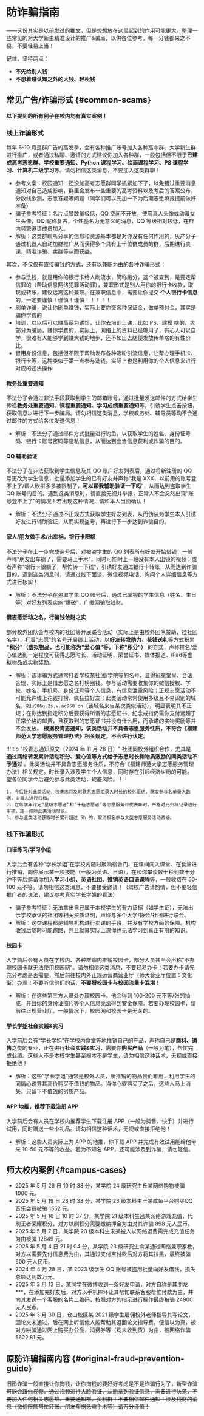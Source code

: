 # 防诈骗指南

——这份其实是以前发过的推文，但是想想放在这里起到的作用可能更大。整理一些常见的对大学新生精准设计的推广&骗局，以供各位参考。每一分钱都来之不易，不要轻易上当！

记住，坚持两点：

- **不先给别人钱**
- **不想着赚认知之外的大钱、轻松钱**

## 常见广告/诈骗形式 {#common-scams}

**以下提到的所有例子在校内均有真实案例！**

### 线上诈骗形式

每年 6-10 月是群广告的高发季，会有各种推广账号加入各种高中群、大学新生群进行推广，或者通过私聊、邀请的方式建议你加入各种群，一般包括但不限于**已建成高考志愿群、学校重要通知、Python 课程学习、绘画课程学习、PS 课程学习、计算机二级学习**等。请勿相信这类消息，不要加入这类群聊！

- 参考文案：校园通知：还没加高考志愿群同学抓紧加下了，以免错过重要消息通知对自己造成影响，群里会发布一些重要的高考资料以及考后的答案公布，分数线欲测，志愿答疑等问题（同学们可以先加一下为后期志愿填报提前做好准备）
- 骗子参考特征：名片点赞数量极低，QQ 空间不开放，使用真人头像或动漫女生头像，QQ 昵称复古，个性签名为无意义的消息，QQ 等级相对较低，在群内频繁邀请成员加入。
- 解析：这类群聊所分享的信息和资源基本都是对你没有任何作用的，灰产分子通过机器人自动加群推广从而获得多个具有上千位群成员的群，后期进行卖课、精准诈骗、卖群等从而获益。

其次，不仅仅有直接骗钱的方式，还有以兼职为由的各种诈骗形式：

- 参与洗钱，就是用你的银行卡给人刷流水，简称跑分，这个被查到，是要定帮信罪的（帮助信息网络犯罪活动罪），兼职形式是别人用你的银行卡收款，取现或转账，建议远离这种兼职。在兼职信息中，需要让你提交 **个人银行卡信息** 的，一定要谨慎！谨慎！谨慎！！！！！
- 刷单诈骗，说让你刷单赚钱，实际上要你交各种保证金，做单预付金，其实是骗你学费的
- 培训，以以后可以赚高薪为诱饵，让你去培训上课，比如 PS、建模 啥的，大部分为骗局，赚你学费的，实际上，网络上的资料已经够用了，有心人可以自学，很难有人能够学到赚大钱的地步，还不如出去随便发放传单啥的有性价比。
- 冒用身份信息，包括但不限于帮助发布各种吸粉引流信息，让帮办理手机卡、银行卡等，这种类似于第一点参与洗钱，实际上也是利用你的个人信息来进行对应的违法操作

#### 教务处重要通知

不法分子会通过非法手段获取到学生的邮箱账号，通过批量发送邮件的方式给学生传递**教务处重要通知、课程重要通知、学习成绩重要通知**等，引诱学生点击按钮，获取信息以进行下一步骗局。请勿相信这类消息，学校教务处、辅导员等均不会通过邮件的方式给各位发送信息！

- 解析：不法分子通过邮件方式批量进行钓鱼，以获取学生的姓名、身份证号码、银行卡账号密码等隐私信息，从而达到出售信息获利或诈骗的目的。

#### QQ 辅助验证

不法分子在非法获取到学生信息及其 QQ 账户好友列表后，通过将新注册的 QQ 号更改为学生信息，批量添加学生的已有好友并声称“我是 XXX，以前用的账号登不上了/帮人砍拼多多被限制了，**可以帮我辅助验证一下吗**”，从而达到盗取学生 QQ 账号的目的。遇到这类消息时，请直接无视并举报，正常人不会突然出现“账号登不上了”的情况！若出现这种情况，请和本人当面确认！

- 解析：不法分子通过不正规方式获取学生好友列表，从而伪装为学生本人引诱好友进行辅助验证，从而实现盗号，再进行下一步达到诈骗目的。

#### 家人/朋友做手术/出车祸，银行卡限额

不法分子在上一步完成盗号后，对被盗学生的 QQ 列表所有好友开始借钱，一般声称“朋友出车祸了，需要马上手术”，同时可能附上一段没有本人出镜的视频；或者声称“银行卡限额了，帮忙转一下钱”，引诱好友通过银行卡转账，从而达到诈骗目的。遇到这类消息时，请通过线下面谈、微信视频电话、询问个人详细信息等方式进行核实！

- 解析：不法分子在盗取学生 QQ 账号后，通过已掌握的学生信息（姓名、生日等）对好友列表实施“爆破”，广撒网骗取钱财。

#### 借志愿活动之名，行骗钱敛财之实

部分校外团队会与校内的社团等开展联合活动（实际上是由校外团队赞助，挂社团名字），打着"志愿"的名号开展线上活动，以**好友转发助力、花钱送礼**等方式积累 **"积分"（虚拟物品，也可能称为"爱心值"等，下称"积分"）** 的方式，声称排名/爱心值达到一定程度可获得志愿时长、活动证明、荣誉证书、媒体报道、iPad等虚拟物品或实物奖励。

- 解析：该诈骗方式通常打着学校某社团/学院等的名号，显得冠冕堂皇、合法合规，实际上是借志愿之名打榜圈钱。参与活动需要收集你的微信授权、学校、姓名、手机号、身份证号等个人信息，有信息泄露风险；正规志愿活动不可能允许线上花钱打榜、疯狂拉好友；此类活动常常使用多级且不易识别的域名，如`u906u.2s.v.ac958.cn`（该域名来自某次类似活动），明显表明其不正规；在你达到指定积分后要获得所谓的志愿证书、纪念戒指仍需你支付远超于正常价格的邮费，且获取到的志愿证书并没有什么用，而承诺的实物奖励等并不会发放。 **根据校青志通知，该类活动并不具备志愿服务性质，不符合《福建师范大学志愿服务管理办法》相关规定，不会进行认定。**

!!! tip "校青志通知原文（2024 年 11 月 28 日）"
    社团同校外组织合作，尤其是 **通过网络转发累计活动积分、爱心值等方式给予志愿时长和物质激励的同类活动不予通过** 。此类活动并不具备志愿服务性质，不符合《福建师范大学志愿服务管理办法》相关规定。时长录入涉及学生个人信息，同时存在引起经济纠纷的可能。  
    望各位同学今后避免参与此类活动，规避风险。！！

    1. 今后针对此类活动，校青志将及时联系志愿汇录入时长的校外组织，获取参与名单录入数据，由青志进行归档。
    2. 在每学年评定“星级志愿者”和“十佳志愿者”等志愿服务评优表彰时，严格对比归档记录进行审核，逐一扣除此类活动时长。
    3. 参与此类活动获取时长累计超过 5h 的，取消报名参与大型志愿服务活动资格。

### 线下诈骗形式

#### 口语练习/学习小组

入学后会有各种“学长学姐”在学校内随时敲响宿舍门、在课间闯入课堂、在食堂进行推销，向你展示某一项技能（一般为英语、日语），在和你攀谈数十秒到数十分钟不等后邀请你加入**学习小组、英语社团、推销英语口语课程**等，一般收费在 50-100 元不等。请勿相信这类消息，不要接受邀请！（驾校广告请酌情，但不要轻信推广者的说法，建议参考真实学长学姐的看法）

- 骗子参考特征：无法拿出自己属于本校学生的有力证据（如学生证），无法出示学校承认的社团等相关资质证明，声称与多个大学/协会/社团进行联合。
- 解析：这类课程都是辅导机构进行卖课的手段，并没有学校方面的保障。机构收钱后随时可能跑路，并且就算实际上课你也无法学习到真正有用的知识。

#### 校园卡

入学前后会有人员在学校内、各种群聊内推销校园卡，部分人员甚至会声称“不办理校园卡就无法使用校园网”。请勿相信这类消息，不要轻易办卡！若要办卡请先充分考虑是否需要，然后前往校内外正规运营商营业厅（师大营业厅位置：文化街）办理！不要听信他们的话，**不要将[校园卡](../service/services.md#student-id-card)与[校园流量卡](../service/network.md#campus-sim-card)混淆！**

- 解析：在这些第三方人员处办理校园卡，他会得到 100-200 元不等/张的抽成，并且你的身份证照片等个人信息无法得到安全保障。若要办理校园卡，请前往正规营业厅。一般情况下，校园网和校园卡是无关的。

#### 学长学姐社会实践&实习

入学前后会有“学长学姐”在学校内食堂等地推销自己的产品，声称自己是**商科、销售**之类的专业，正在进行**社会实践&实习**，需要你**购买产品**（一般为笔），帮忙完成业绩。这些人不是本校学生甚至根本不是学生，请勿相信这种话术，无视或直接拒绝他！

- 解析：这些“学长学姐”通常是校外人员，所推销的物品贵而难用，利用学生的同情心诱导其高价购买不值钱的物品。当你心软购买了之后，这些人马上消失，只留下不值钱的劣质产品。

#### APP 地推，推荐下载注册 APP

入学前后会有人员在学校内推荐学生下载注册 APP（一般为抖音、快手）并进行试用，同时赠送一些小礼品。请勿相信这种话术，无视或直接拒绝他！

- 解析：这些人员实际上为 APP 的地推，你下载 APP 并完成有效试用能给他带来 10-50 元不等的收益。若为不知名 APP，还可能涉及到诈骗，请勿轻信。

## 师大校内案例 {#campus-cases}

- 2025 年 5 月 26 日 10 时 38 分，某学院 24 级研究生丘某网络购物被骗 1000 元。
- 2025 年 5 月 19 日 23 时 33 分，某学院 23 级本科生王某咸鱼平台购买QQ音乐会员被骗 1552 元。
- 2025 年 5 月 16 日 10 时 37 分，某学院 21 级本科生吕某网络游戏充值，代刷王者荣耀积分，对方以刷积分需要缴纳押金为由对其诈骗 898 元人民币。
- 2025 年 5 月 7 日，某学院 23 级本科生宋某被人以网络退费需完成充值任务为由被骗 12849 元。
- 2025 年 5 月 4 日 21 时 04 分，某学院 23 级研究生俞某通过网络兼职家教，对方以需要先付信息费为由，其通过支付宝付款后对方将其拉黑，最终被骗 600 元人民币。
- 2024 年 4 月 28 日，某 2023 级学生 QQ 账号被盗用批量向好友借钱，损失总额达到数万元。
- 2025 年 3 月 13 日，某同学在微博收到一条好友申请，对方自称是其朋友***，在添加完好友后，对方以手机摔坏让其帮忙联系客服帮忙付款为由，并向其发送一个客服的名片二维码，按照对方的指示进行操作最终被骗 24900 元人民币。
- 2025 年 3 月 30 日，仓山校区某 2021 级学生雇佣校外老师指导其写论文，因论文未通过，后在网上听信他人能帮助其退回论文指导费，便信以为真，被对方哄骗通过网上购买办公品，消费券等（均未收到货）为由，被网络诈骗 5622.81 元。

## 原防诈骗指南内容 {#original-fraud-prevention-guide}

~~旧形诈骗一般直接让你掏钱，让你掏钱的要好好考虑是不是诈骗行为了，新型诈骗可能会跟你视频，通过视频进行人脸验证，从而拿到验证信息，需要进行防范，不要加入任何相关志愿群、重要通知群、资料群！不要相信邮件通知！涉及钱财的消息（微信限额帮忙转账、朋友车祸急需手术等）请万分谨慎！~~
